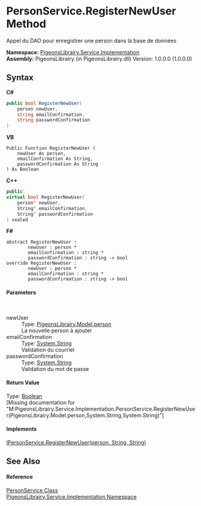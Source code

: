 # PersonService.RegisterNewUser Method 
 

Appel du DAO pour enregistrer une person dans la base de données

**Namespace:**&nbsp;<a href="61ea8cdd-bbb0-4640-7fbb-d4c259f85123">PigeonsLibrairy.Service.Implementation</a><br />**Assembly:**&nbsp;PigeonsLibrairy (in PigeonsLibrairy.dll) Version: 1.0.0.0 (1.0.0.0)

## Syntax

**C#**<br />
``` C#
public bool RegisterNewUser(
	person newUser,
	string emailConfirmation,
	string passwordConfirmation
)
```

**VB**<br />
``` VB
Public Function RegisterNewUser ( 
	newUser As person,
	emailConfirmation As String,
	passwordConfirmation As String
) As Boolean
```

**C++**<br />
``` C++
public:
virtual bool RegisterNewUser(
	person^ newUser, 
	String^ emailConfirmation, 
	String^ passwordConfirmation
) sealed
```

**F#**<br />
``` F#
abstract RegisterNewUser : 
        newUser : person * 
        emailConfirmation : string * 
        passwordConfirmation : string -> bool 
override RegisterNewUser : 
        newUser : person * 
        emailConfirmation : string * 
        passwordConfirmation : string -> bool 
```


#### Parameters
&nbsp;<dl><dt>newUser</dt><dd>Type: <a href="a9ed19a7-a394-5e30-cca4-a3883320ea27">PigeonsLibrairy.Model.person</a><br />La nouvelle person à ajouter</dd><dt>emailConfirmation</dt><dd>Type: <a href="http://msdn2.microsoft.com/en-us/library/s1wwdcbf" target="_blank">System.String</a><br />Validation du courriel</dd><dt>passwordConfirmation</dt><dd>Type: <a href="http://msdn2.microsoft.com/en-us/library/s1wwdcbf" target="_blank">System.String</a><br />Validation du mot de passe</dd></dl>

#### Return Value
Type: <a href="http://msdn2.microsoft.com/en-us/library/a28wyd50" target="_blank">Boolean</a><br />\[Missing <returns> documentation for "M:PigeonsLibrairy.Service.Implementation.PersonService.RegisterNewUser(PigeonsLibrairy.Model.person,System.String,System.String)"\]

#### Implements
<a href="e1f962b5-94c6-22f0-8f47-8b29f99261b1">IPersonService.RegisterNewUser(person, String, String)</a><br />

## See Also


#### Reference
<a href="82db3e61-d364-71e0-875c-84718078065b">PersonService Class</a><br /><a href="61ea8cdd-bbb0-4640-7fbb-d4c259f85123">PigeonsLibrairy.Service.Implementation Namespace</a><br />